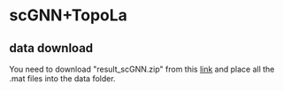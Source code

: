 # scGNN+TopoLa 
## data download 

You need to download "result_scGNN.zip" from this [link](https://drive.google.com/file/d/1C8juR13mdTXpXhqfIzG29IQBdinROE2_/view?usp=share_link) and place all the .mat files into the data folder.


